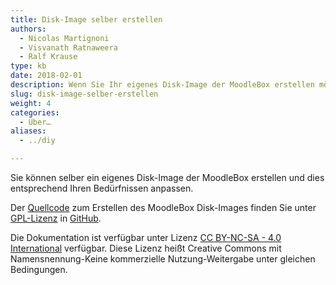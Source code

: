 ```yaml
---
title: Disk-Image selber erstellen
authors:
  - Nicolas Martignoni
  - Visvanath Ratnaweera
  - Ralf Krause
type: kb
date: 2018-02-01
description: Wenn Sie Ihr eigenes Disk-Image der MoodleBox erstellen möchten, hier sind die gewünschten Informationen
slug: disk-image-selber-erstellen
weight: 4
categories:
  - Über…
aliases:
  - ../diy

---
```

Sie können selber ein eigenes Disk-Image der MoodleBox erstellen und dies entsprechend Ihren Bedürfnissen anpassen.

Der [Quellcode][1] zum Erstellen des MoodleBox Disk-Images finden Sie unter [GPL-Lizenz][2] in [GitHub][1].

Die Dokumentation ist verfügbar unter Lizenz [CC BY-NC-SA - 4.0 International][3] verfügbar. Diese Lizenz heißt Creative Commons mit Namensnennung-Keine kommerzielle Nutzung-Weitergabe unter gleichen Bedingungen.

 [1]: https://github.com/moodlebox/moodlebox
 [2]: https://www.gnu.org/licenses/gpl-3.0.en.html
 [3]: https://creativecommons.org/licenses/by-nc-sa/4.0/
